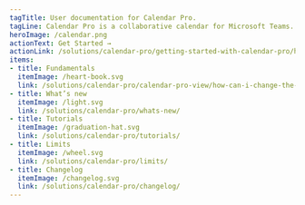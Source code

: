 ```yaml
---
tagTitle: User documentation for Calendar Pro.
tagLine: Calendar Pro is a collaborative calendar for Microsoft Teams. Add Calendar Pro into a channel to create a shared calendar with its members.
heroImage: /calendar.png
actionText: Get Started →
actionLink: /solutions/calendar-pro/getting-started-with-calendar-pro/how-can-i-change-the-name-of-the-calendar-pro-tab-/
items:
- title: Fundamentals​
  itemImage: /heart-book.svg
  link: /solutions/calendar-pro/calendar-pro-view/how-can-i-change-the-first-day-of-the-week-in-calendar-pro-/
- title: What’s new
  itemImage: /light.svg
  link: /solutions/calendar-pro/whats-new/
- title: Tutorials
  itemImage: /graduation-hat.svg
  link: /solutions/calendar-pro/tutorials/
- title: Limits
  itemImage: /wheel.svg
  link: /solutions/calendar-pro/limits/
- title: Changelog
  itemImage: /changelog.svg
  link: /solutions/calendar-pro/changelog/
---
```


<Overview />